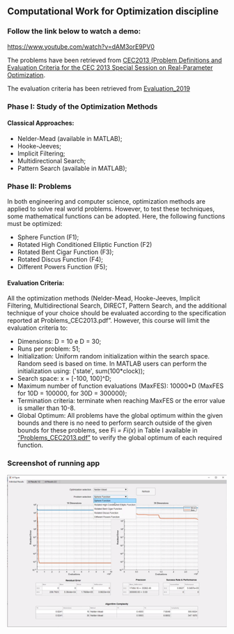 ## Computational Work for Optimization discipline

### Follow the link below to watch a demo:
https://www.youtube.com/watch?v=dAM3orE9PV0


The problems have been retrieved from [CEC2013 (Problem Definitions and Evaluation Criteria for the CEC 2013 Special Session on Real-Parameter Optimization](/Problems_CEC2013.pdf).

The evaluation criteria has been retrieved from [Evaluation_2019](/Evaluation_2019.pdf)

### Phase I: Study of the Optimization Methods 
#### Classical Approaches: 

* Nelder-Mead (available in MATLAB); 
* Hooke-Jeeves; 
* Implicit Filtering; 
* Multidirectional Search; 
* Pattern Search (available in MATLAB); 

### Phase II: Problems 

In both engineering and computer science, optimization methods are applied to 
solve real world problems. However, to test these techniques, some mathematical 
functions can be adopted. Here, the following functions must be optimized: 

* Sphere Function (F1); 
* Rotated High Conditioned Elliptic Function (F2) 
* Rotated Bent Cigar Function (F3); 
* Rotated Discus Function (F4); 
* Different Powers Function (F5); 

#### Evaluation Criteria: 

All the optimization methods (Nelder-Mead, Hooke-Jeeves, Implicit Filtering, 
Multidirectional Search, DIRECT, Pattern Search, and the additional technique of your 
choice should be evaluated according to the specification reported at 
Problems_CEC2013.pdf”. However, this course will limit the evaluation criteria to: 
 * Dimensions: D = 10 e D = 30; 
 * Runs per problem: 51; 
 * Initialization: Uniform random initialization within the search space. Random 
seed is based on time. In MATLAB users can perform the initialization using: 
('state', sum(100*clock)); 
 * Search space: x = [-100, 100]^D; 
 * Maximum number of function evaluations (MaxFES): 10000*D (MaxFES for 10D 
= 100000, for 30D = 300000); 
 * Termination criteria: terminate when reaching MaxFES or the error value is 
smaller than 10-8. 
 * Global Optimum: All problems have the global optimum within the given bounds 
and there is no need to perform search outside of the given bounds for these 
problems, see Fi *= Fi(x*) in Table I available in [“Problems_CEC2013.pdf”](/Problems_CEC2013.pdf) to 
verify the global optimum of each required function. 



### Screenshot of running app
![running_app](/optimization.png)

